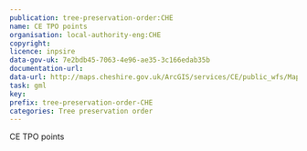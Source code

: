```yaml
---
publication: tree-preservation-order:CHE
name: CE TPO points
organisation: local-authority-eng:CHE
copyright: 
licence: inpsire
data-gov-uk: 7e2bdb45-7063-4e96-ae35-3c166edab35b
documentation-url: 
data-url: http://maps.cheshire.gov.uk/ArcGIS/services/CE/public_wfs/MapServer/WFSServer?request=GetFeature&service=WFS&typename=CE_public_wfs:TPO_layer__live__-_Regions&outputFormat=GML2
task: gml
key: 
prefix: tree-preservation-order-CHE
categories: Tree preservation order
---
```


CE TPO points
